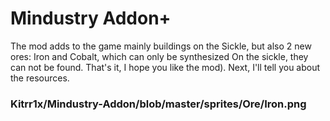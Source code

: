 # Mindustry Addon+
The mod adds to the game mainly buildings on the Sickle, but also 2 new ores: Iron and Cobalt, which can only be synthesized On the sickle, they can not be found. That's it, I hope you like the mod). Next, I'll tell you about the resources.
### Kitrr1x/Mindustry-Addon/blob/master/sprites/Ore/Iron.png ###
